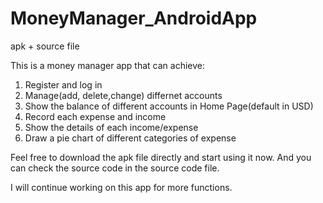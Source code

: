 # MoneyManager_AndroidApp
apk + source file


This is a money manager app that can achieve:
1) Register and log in
2) Manage(add, delete,change) differnet accounts 
3) Show the balance of different accounts in Home Page(default in USD)
4) Record each expense and income
5) Show the details of each income/expense
6) Draw a pie chart of different categories of expense

Feel free to download the apk file directly and start using it now. And you can check the source code in the source code file.

I will continue working on this app for more functions.
